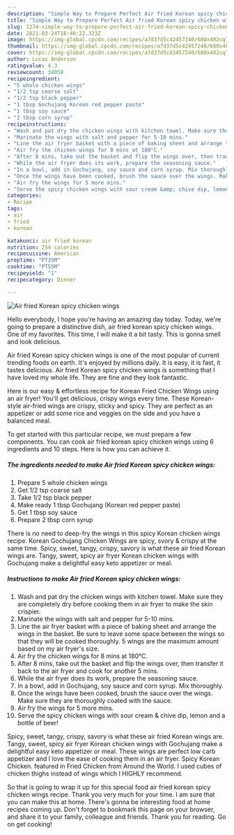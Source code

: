 ```yaml
---
description: "Simple Way to Prepare Perfect Air fried Korean spicy chicken wings"
title: "Simple Way to Prepare Perfect Air fried Korean spicy chicken wings"
slug: 1274-simple-way-to-prepare-perfect-air-fried-korean-spicy-chicken-wings
date: 2021-03-24T18:46:22.323Z
image: https://img-global.cpcdn.com/recipes/a7d37d5c42457240/680x482cq70/air-fried-korean-spicy-chicken-wings-recipe-main-photo.jpg
thumbnail: https://img-global.cpcdn.com/recipes/a7d37d5c42457240/680x482cq70/air-fried-korean-spicy-chicken-wings-recipe-main-photo.jpg
cover: https://img-global.cpcdn.com/recipes/a7d37d5c42457240/680x482cq70/air-fried-korean-spicy-chicken-wings-recipe-main-photo.jpg
author: Lucas Anderson
ratingvalue: 4.3
reviewcount: 34058
recipeingredient:
- "5 whole chicken wings"
- "1/2 tsp coarse salt"
- "1/2 tsp black pepper"
- "1 tbsp Gochujang Korean red pepper paste"
- "1 tbsp soy sauce"
- "2 tbsp corn syrup"
recipeinstructions:
- "Wash and pat dry the chicken wings with kitchen towel. Make sure they are completely dry before cooking them in air fryer to make the skin crispier."
- "Marinate the wings with salt and pepper for 5-10 mins."
- "Line the air fryer basket with a piece of baking sheet and arrange the wings in the basket. Be sure to leave some space between the wings so that they will be cooked thoroughly. 5 wings are the maximum amount based on my air fryer&#39;s size."
- "Air fry the chicken wings for 8 mins at 180°C."
- "After 8 mins, take out the basket and flip the wings over, then transfer it back to the air fryer and cook for another 5 mins."
- "While the air fryer does its work, prepare the seasoning sauce."
- "In a bowl, add in Gochujang, soy sauce and corn syrup. Mix thoroughly."
- "Once the wings have been cooked, brush the sauce over the wings. Make sure they are thoroughly coated with the sauce."
- "Air fry the wings for 5 more mins."
- "Serve the spicy chicken wings with sour cream &amp; chive dip, lemon and a bottle of beer!"
categories:
- Recipe
tags:
- air
- fried
- korean

katakunci: air fried korean 
nutrition: 254 calories
recipecuisine: American
preptime: "PT35M"
cooktime: "PT55M"
recipeyield: "1"
recipecategory: Dinner

---
```



![Air fried Korean spicy chicken wings](https://img-global.cpcdn.com/recipes/a7d37d5c42457240/680x482cq70/air-fried-korean-spicy-chicken-wings-recipe-main-photo.jpg)

Hello everybody, I hope you're having an amazing day today. Today, we're going to prepare a distinctive dish, air fried korean spicy chicken wings. One of my favorites. This time, I will make it a bit tasty. This is gonna smell and look delicious.

Air fried Korean spicy chicken wings is one of the most popular of current trending foods on earth. It's enjoyed by millions daily. It is easy, it is fast, it tastes delicious. Air fried Korean spicy chicken wings is something that I have loved my whole life. They are fine and they look fantastic.

Here is our easy &amp; effortless recipe for Korean Fried Chicken Wings using an air fryer! You&#39;ll get delicious, crispy wings every time. These Korean-style air-fried wings are crispy, sticky and spicy. They are perfect as an appetizer or add some rice and veggies on the side and you have a balanced meal.


To get started with this particular recipe, we must prepare a few components. You can cook air fried korean spicy chicken wings using 6 ingredients and 10 steps. Here is how you can achieve it.

<!--inarticleads1-->

##### The ingredients needed to make Air fried Korean spicy chicken wings:

1. Prepare 5 whole chicken wings
1. Get 1/2 tsp coarse salt
1. Take 1/2 tsp black pepper
1. Make ready 1 tbsp Gochujang (Korean red pepper paste)
1. Get 1 tbsp soy sauce
1. Prepare 2 tbsp corn syrup


There is no need to deep-fry the wings in this spicy Korean chicken wings recipe. Korean Gochujang Chicken Wings are spicy, svory &amp; crispy at the same time. Spicy, sweet, tangy, crispy, savory is what these air fried Korean wings are. Tangy, sweet, spicy air fryer Korean chicken wings with Gochujang make a delightful easy keto appetizer or meal. 

<!--inarticleads2-->

##### Instructions to make Air fried Korean spicy chicken wings:

1. Wash and pat dry the chicken wings with kitchen towel. Make sure they are completely dry before cooking them in air fryer to make the skin crispier.
1. Marinate the wings with salt and pepper for 5-10 mins.
1. Line the air fryer basket with a piece of baking sheet and arrange the wings in the basket. Be sure to leave some space between the wings so that they will be cooked thoroughly. 5 wings are the maximum amount based on my air fryer&#39;s size.
1. Air fry the chicken wings for 8 mins at 180°C.
1. After 8 mins, take out the basket and flip the wings over, then transfer it back to the air fryer and cook for another 5 mins.
1. While the air fryer does its work, prepare the seasoning sauce.
1. In a bowl, add in Gochujang, soy sauce and corn syrup. Mix thoroughly.
1. Once the wings have been cooked, brush the sauce over the wings. Make sure they are thoroughly coated with the sauce.
1. Air fry the wings for 5 more mins.
1. Serve the spicy chicken wings with sour cream &amp; chive dip, lemon and a bottle of beer!


Spicy, sweet, tangy, crispy, savory is what these air fried Korean wings are. Tangy, sweet, spicy air fryer Korean chicken wings with Gochujang make a delightful easy keto appetizer or meal. These wings are perfect low carb appetizer and I love the ease of cooking them in an air fryer. Spicy Korean Chicken. featured in Fried Chicken from Around the World. I used cubes of chicken thighs instead of wings which I HIGHLY recommend. 

So that is going to wrap it up for this special food air fried korean spicy chicken wings recipe. Thank you very much for your time. I am sure that you can make this at home. There's gonna be interesting food at home recipes coming up. Don't forget to bookmark this page on your browser, and share it to your family, colleague and friends. Thank you for reading. Go on get cooking!
